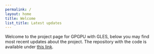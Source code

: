 ```yaml
---
permalink: /
layout: home
title: Welcome
list_title: Latest updates
---
```


Welcome to the project page for GPGPU with GLES, below you may find most recent updates about the project. The repository with the code is available under [this link](https://github.com/JDuchniewicz/GPGPU-with-GLES).
